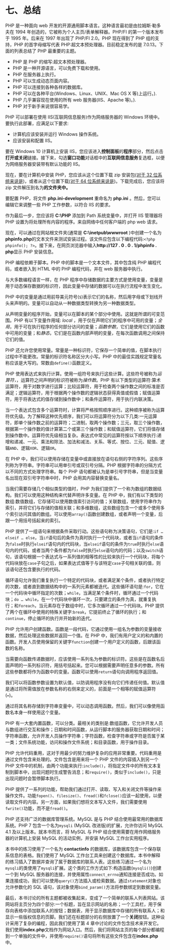 # 七、总结

PHP 是一种面向 web 开发的开源通用脚本语言。这种语言最初是由拉姆斯·勒多夫在 1994 年创造的，它被称为个人主页/表单解释器。PHP/FI 的第一个版本发布于 1995 年。后来在 1997 年出现了 PHP/FI 2.0。PHP 现在得到了 PHP 组的支持，PHP 的首字母缩写代表 PHP:超文本预处理器。目前稳定发布的是 7.0.13。下面的列表总结了 PHP 最重要的主题。

*   PHP 是 PHP 的缩写:超文本预处理器。
*   PHP 是一种开源语言，可以免费下载和使用。
*   PHP 在服务器上执行。
*   PHP 可以生成动态页面内容。
*   PHP 可以连接到各种各样的数据库。
*   PHP 可以在各种平台(Windows、Linux、UNIX、Mac OS X 等)上运行。).
*   PHP 几乎兼容现在使用的所有 web 服务器(IIS、Apache 等)。).
*   PHP 对于新手来说很容易学。

PHP 可以部署在使用 IIS(互联网信息服务)作为网络服务器的 Windows 环境中。要执行此部署，应满足以下要求:

*   计算机应该安装并运行 Windows 操作系统。
*   应该安装和配置 IIS。

要在 Windows 10 计算机上安装 IIS，您应该进入**控制面板**的**程序**部分，然后点击**打开或关闭**链接。接下来，勾选**窗口功能**对话框中的**互联网信息服务**复选框，以便为网络服务器安装带有默认功能的 IIS。

现在，要在计算机中安装 PHP，您应该从这个位置下载 zip 安装包[(对于 32 位系统来说是](http://windows.php.net/downloads/releases/php-7.1.4-nts-Win32-VC14-x86.zip "翂ቘ뿾빝į⒀窴"))，或者从这个位置下载[(对于 64 位系统来说是](http://windows.php.net/downloads/releases/php-7.1.4-nts-Win32-VC14-x64.zip "翂ቘ뿾빝į⒀窴"))。下载完成后，您应该将 zip 文件解压到名为**的文件夹中。**

要配置 PHP，将文件 **php.ini-development** 重命名为 **php.ini** 。然后，您可以编辑它来调整一些 PHP 工作参数，以符合 IIS 的要求。

作为最后一步，您应该将 **C:\PHP** 添加到 Path 系统变量中，并打开 IIS 管理器将 PHP 设置为将处理所有内容的程序。来自网络中任何客户端的 php web 请求。

现在，可以通过在网站根文件夹(通常是 **C:\inetpub\wwwroot** )中创建一个名为**phpinfo.php**的文本文件来测试安装过程。该文件应包含以下编程代码:`<?php phpinfo(); ?>`。接下来，在网页浏览器中输入**http://127 . 0 . 0 . 1/phpinfo . php**显示 PHP 安装信息。

PHP 编程依赖于脚本。PHP 中的脚本是一个文本文件，其中包含纯 PHP 编程代码，或者嵌入到 HTML 中的 PHP 编程代码，并在 web 服务器中执行。

与大多数编程语言一样，在 PHP 程序中存储数据的主要方式是使用变量，变量是用于动态保存数据的标识符，因此变量中存储的数据可以在执行流程中发生变化。

PHP 中的变量是通过用前导美元符号(`$`)表示它们的名称，然后用字母或下划线开头来声明的。变量可以自动从一种数据类型转换为另一种数据类型。

从声明变量的程序开始，变量可以在脚本的某个部分中使用。这就是所谓的可变范围。PHP 有以下变量作用域: *local* ，用于仅在声明它们的程序中可用的变量；*全局*，用于可在执行程序的任何部分访问的变量；*函数参数*，它们是使用它们的函数中可用的变量；和*静态*，它们是在函数内部声明的变量，在每次函数调用之间保持它们的值。

PHP 还允许您使用常量。常量是一种标识符，它保存一个简单的值，在脚本执行过程中不能更改。常量的标识符名称区分大小写。PHP 中的最佳实践规定常量名称应该是大写的。常数由`define()`函数定义。

PHP 使用表达式来执行计算。使用一组符号来执行这些计算。这些符号被称为*运算符，*，运算符之间声明的标识符被称为*操作数*。PHP 有以下类型的运算符:算术运算符，用于对数字进行运算；比较运算符，用于检查两个操作数之间的标准是否满足；逻辑运算符，用于根据两个操作数的逻辑状态获得真值或假值；赋值运算符，用于将表达式的值存储到操作数中；和条件运算符，用于执行内联决策。

当一个表达式包含多个运算符时，计算将严格按照顺序进行。这种顺序被称为运算符优先级。为了解释这种优先顺序，我们可以将运算符分为以下几类:一元运算符，即单个操作数之前的运算符；二进制，取两个操作数；三元，取三个操作数，根据第一个操作数的值计算第二个或第三个操作数；和赋值运算符，它们将值存储到操作数中。运算符优先级相当复杂。表达式中常见的运算符按以下顺序执行:递增和递减、一元、乘法和除法、加法和减法、关系、等式、按位、三元、赋值、逻辑`AND`、逻辑`XOR`、逻辑`OR`。

在 PHP 中，我们可以使用存储在变量中或直接放在语句右侧的字符序列。这些序列称为字符串。字符串可以用单引号或双引号分隔。PHP 根据字符串的分隔方式以不同的方式处理字符串。每个 PHP 语句都被认为是单引号字符串，但是当变量名出现在双引号字符串中时，PHP 会用其内容替换变量名。

当我们需要存储几个相似类型的值时，PHP 为我们提供了一个称为数组的数据结构。我们可以使用这种结构来代替声明许多变量。在 PHP 中，我们有以下类型的数组:数值数组，它存储可以使用数值索引访问的值；关联数组，使用字符串作为索引，并将它们与存储的值相关联；和多维数组，这些数组包含一个或多个使用多个索引访问其值的数组。可以使用`array()`函数创建数组，或者声明一个变量，后跟一个用括号括起来的索引。

PHP 提供了一组语句来根据条件采取行动。这些语句称为决策语句，它们是:`if … elseif … else`，当`if`语句后的条件为真时执行一个代码块，或者当`if`语句的条件为`false`时执行`elseif`语句内的代码块，当`elseif`语句的条件为`true`时执行`else`语句内的代码，或者当两个条件都为`false`时执行`else`语句内的代码；以及`switch`语句，该语句根据一个表达式与一系列值的相等性的比较来执行一个代码块，将每个代码块放在`case`子句之后，如果表达式值等于与该特定`case`子句相关联的值，则该语句还包含要执行的代码。

循环语句允许我们重复执行一个特定的代码块，或者满足某个条件，或者执行特定的次数，或者直到数据结构中的一系列元素都被迭代。这些循环语句是:`for`，它在一个代码块中循环指定的次数；`while`，当满足某个条件时，循环通过一个代码块；`do … while`，在一个代码块中循环一次，只要建立的条件为真，就重复执行；和`foreach`，当元素存在于数组中时，它多次循环通过一个代码块。PHP 提供了两个在循环中使用的特殊关键字:`break`，它提前终止了循环的执行；和`continue`，停止循环的执行并开始新的迭代。

PHP 允许用户创建函数。函数是一段代码，它通过使用一组名为参数的变量接收数据，然后处理这些数据并返回一个值。在 PHP 中，我们有用户定义的和内置的函数。开发人员使用保留的关键字`function`创建一个用户定义的函数，后跟该函数的名称。

当需要向函数传递数据时，应该使用一系列名为参数的标识符。这些是在函数名后面声明的一系列标识符，用括号括起来。您可以根据需要声明任意多的参数。所有这些参数都将作为函数中的变量。函数可以使用`return`语句向调用程序返回值。

我们可以将函数参数设置为默认值，以防调用程序没有向它们传递任何值。默认值是通过将所需值放在参数名称的右侧来定义的，前面是一个相等的赋值运算符(`=`)。

通过将其名称存储到字符串变量中，可以动态调用函数。然后，我们可以像使用函数名本身一样使用这个变量。

PHP 有一大套内置函数，可以分类。最相关的类别是:数组函数，它允许开发人员与数组进行交互和操作；日期和时间函数，从运行脚本的服务器获取日期和时间；字符串函数，允许开发人员操作字符串；字符函数，检查字符串或字符是否属于某一类；文件系统功能，访问和操作文件系统；和目录函数，用于操作目录。

PHP 允许代码重用，这对于用最少的努力维护复杂的应用非常重要。代码重用是通过文件包含来处理的。文件包含是用来将一个 PHP 文件的内容插入到另一个 PHP 文件中的机制，由两个功能来执行:`include()`，将指定文件中的所有文本复制到脚本中，出现问题时生成警告消息；和`require()`，类似于`include()`，只是出现问题时会暂停脚本执行。

PHP 提供了一系列的功能，帮助我们通过打开、读取、写入和关闭文件等操作来操作文件。功能`fopen()`、`filesize()`、`fread()`和`fclose()`应该一起使用，以便读取文件的内容。另一方面，如果我们想将文本写入文件，我们需要使用`fwrite()`功能，而不是`fread()`。

PHP 还支持广泛的数据库管理系统。MySQL 是与 PHP 结合使用最常用的数据库系统。PHP 7 包含一个名为`mysqli` (MySQL 改进版)的扩展，允许你访问 MySQL 4.1 及以上版本。就本书而言，将 MySQL 与 PHP 结合使用需要在用作网络服务器的计算机上安装 MySQL 的活动实例，并安装 MySQL 工作台实用程序。

本书中的练习使用了一个名为 **contactinfo** 的数据库，该数据库包含一个保存联系信息的表格。我们使用了 MySQL 工作台工具来创建这个数据库。本书中解释的练习插入了数据并查询了属于数据库的联系人表。这些练习通过一个名为`mysqli`的类使用了`mysqli`扩展。这个类的工作方式如下:构造函数(`mysqli()`)创建一个到 MySQL 服务器的连接，并使用属性`connect_errno`通知连接是否成功。如果连接成功，我们可以使用`query()`方法插入或检索数据。通过`statement`对象也允许参数化的 SQL 语句，该对象使用`bind_param()`方法将参数绑定到数据变量。

最后，本书讨论的所有主题都被收集起来，变成了一个简单的联系人列表网站。该网站将主页分为四个部分:一个标题，旨在显示网站的名称；一个工具栏，用于保存向表格中添加联系人的按钮；数据表，用于显示数据库中存储的所有联系人；和显示一些版权信息的页脚。我们还在标题部分的右侧放置了一个**关闭**按钮。这种设计采用了复杂的编程，因此我们使用了第 4 章中讨论的文件包含技术来开发它。我们使用**index.php**文档作为网站入口。然后，我们将网站主页的每个部分都编程到一个单独的文件中，并使用`require()`语句将所有这些文件包含在**index.php**中。